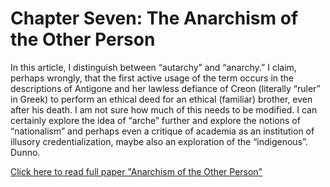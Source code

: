 # Chapter Seven: The Anarchism of the Other Person

In this article, I distinguish between “autarchy” and “anarchy.”  I claim, perhaps wrongly, that the first active usage of the term occurs in the descriptions of Antigone and her lawless defiance of Creon (literally “ruler” in Greek) to perform an ethical deed for an ethical (familiar) brother, even after his death.  I am not sure how much of this needs to be modified.  I can certainly explore the idea of “arche” further and explore the notions of “nationalism” and perhaps even a critique of academia as an institution of illusory credentialization, maybe also an exploration of the “indigenous”.  Dunno.

[Click here to read full paper "Anarchism of the Other Person"](https://theanarchistlibrary.org/library/anonymous-the-anarchism-of-the-other-person)
